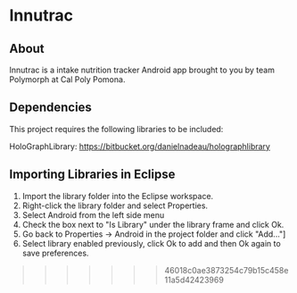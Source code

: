 Innutrac
============

About
--------------

Innutrac is a intake nutrition tracker Android app brought to you by team Polymorph at Cal Poly Pomona.

Dependencies
--------------

This project requires the following libraries to be included:

HoloGraphLibrary:
https://bitbucket.org/danielnadeau/holographlibrary

Importing Libraries in Eclipse
--------------
1. Import the library folder into the Eclipse workspace.
2. Right-click the library folder and select Properties.
3. Select Android from the left side menu 
4. Check the box next to "Is Library" under the library frame and click Ok.
5. Go back to Properties -> Android in the project folder and click "Add..."]
6. Select library enabled previously, click Ok to add and then Ok again to save preferences.
>>>>>>> 46018c0ae3873254c79b15c458e11a5d42423969
